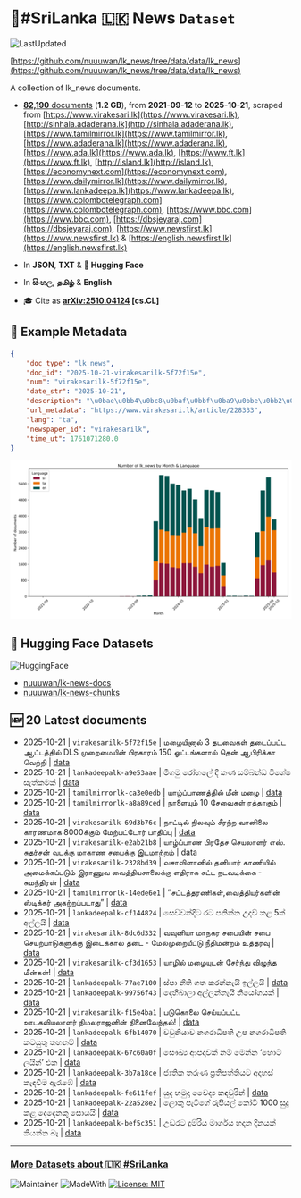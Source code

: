 # 📄#SriLanka 🇱🇰 News `Dataset`

![LastUpdated](https://img.shields.io/badge/last_updated-2025--10--22_02:18:01-green)

[https://github.com/nuuuwan/lk_news/tree/data/data/lk_news](https://github.com/nuuuwan/lk_news/tree/data/data/lk_news)

A collection of lk_news documents.

- [**82,190** documents](https://github.com/nuuuwan/lk_news/tree/data/data/lk_news) (**1.2 GB**), from **2021-09-12** to **2025-10-21**, scraped from [https://www.virakesari.lk](https://www.virakesari.lk), [http://sinhala.adaderana.lk](http://sinhala.adaderana.lk), [https://www.tamilmirror.lk](https://www.tamilmirror.lk), [https://www.adaderana.lk](https://www.adaderana.lk), [https://www.ada.lk](https://www.ada.lk), [https://www.ft.lk](https://www.ft.lk), [http://island.lk](http://island.lk), [https://economynext.com](https://economynext.com), [https://www.dailymirror.lk](https://www.dailymirror.lk), [https://www.lankadeepa.lk](https://www.lankadeepa.lk), [https://www.colombotelegraph.com](https://www.colombotelegraph.com), [https://www.bbc.com](https://www.bbc.com), [https://dbsjeyaraj.com](https://dbsjeyaraj.com), [https://www.newsfirst.lk](https://www.newsfirst.lk) & [https://english.newsfirst.lk](https://english.newsfirst.lk)

- In **JSON**, **TXT** & **🤗 Hugging Face**

- In **සිංහල**, **தமிழ்** & **English**

- 🎓 Cite as **[arXiv:2510.04124](https://arxiv.org/abs/2510.04124) [cs.CL]**

## 📝 Example Metadata

```json
{
    "doc_type": "lk_news",
    "doc_id": "2025-10-21-virakesarilk-5f72f15e",
    "num": "virakesarilk-5f72f15e",
    "date_str": "2025-10-21",
    "description": "\u0bae\u0bb4\u0bc8\u0baf\u0bbf\u0ba9\u0bbe\u0bb2\u0bcd 3 \u0ba4\u0b9f\u0bb5\u0bc8\u0b95\u0bb3\u0bcd \u0ba4\u0b9f\u0bc8\u0baa\u0bcd\u0baa\u0b9f\u0bcd\u0b9f \u0b86\u0b9f\u0bcd\u0b9f\u0ba4\u0bcd\u0ba4\u0bbf\u0bb2\u0bcd DLS \u0bae\u0bc1\u0bb1\u0bc8\u0bae\u0bc8\u0baf\u0bbf\u0ba9\u0bcd \u0baa\u0bbf\u0bb0\u0b95\u0bbe\u0bb0\u0bae\u0bcd 150 \u0b93\u0b9f\u0bcd\u0b9f\u0b99\u0bcd\u0b95\u0bb3\u0bbe\u0bb2\u0bcd \u0ba4\u0bc6\u0ba9\u0bcd \u0b86\u0baa\u0bbf\u0bb0\u0bbf\u0b95\u0bcd\u0b95\u0bbe \u0bb5\u0bc6\u0bb1\u0bcd\u0bb1\u0bbf",
    "url_metadata": "https://www.virakesari.lk/article/228333",
    "lang": "ta",
    "newspaper_id": "virakesarilk",
    "time_ut": 1761071280.0
}
```

![Chart](https://raw.githubusercontent.com/nuuuwan/lk_news/refs/heads/data/data/lk_news/docs_by_month_and_lang.png)

## 🤗 Hugging Face Datasets

![HuggingFace](https://img.shields.io/badge/-HuggingFace-FDEE21?style=for-the-badge&logo=HuggingFace)

- [nuuuwan/lk-news-docs](https://huggingface.co/datasets/nuuuwan/lk-news-docs)
- [nuuuwan/lk-news-chunks](https://huggingface.co/datasets/nuuuwan/lk-news-chunks)

## 🆕 20 Latest documents

- 2025-10-21 | `virakesarilk-5f72f15e` | மழையினால் 3 தடவைகள் தடைப்பட்ட ஆட்டத்தில் DLS முறைமையின் பிரகாரம் 150 ஓட்டங்களால் தென் ஆபிரிக்கா வெற்றி | [data](https://github.com/nuuuwan/lk_news/tree/data/data/lk_news/2020s/2025/2025-10-21-virakesarilk-5f72f15e)
- 2025-10-21 | `lankadeepalk-a9e53aae` | මීගමු රෝහලේ දී කණ සම්බන්ධ විශේෂ සැත්කමක් | [data](https://github.com/nuuuwan/lk_news/tree/data/data/lk_news/2020s/2025/2025-10-21-lankadeepalk-a9e53aae)
- 2025-10-21 | `tamilmirrorlk-ca3e0edb` | யாழ்ப்பாணத்தில் மீன் மழை | [data](https://github.com/nuuuwan/lk_news/tree/data/data/lk_news/2020s/2025/2025-10-21-tamilmirrorlk-ca3e0edb)
- 2025-10-21 | `tamilmirrorlk-a8a89ced` | நாளையும் 10 சேவைகள் ரத்தாகும் | [data](https://github.com/nuuuwan/lk_news/tree/data/data/lk_news/2020s/2025/2025-10-21-tamilmirrorlk-a8a89ced)
- 2025-10-21 | `virakesarilk-69d3b76c` | நாட்டில் நிலவும் சீரற்ற வானிலை காரணமாக 8000க்கும் மேற்பட்டோர் பாதிப்பு | [data](https://github.com/nuuuwan/lk_news/tree/data/data/lk_news/2020s/2025/2025-10-21-virakesarilk-69d3b76c)
- 2025-10-21 | `virakesarilk-e2ab21b8` | யாழ்ப்பாண பிரதேச செயலாளர் எஸ். சுதர்சன் வடக்கு மாகாண சபைக்கு இடமாற்றம் | [data](https://github.com/nuuuwan/lk_news/tree/data/data/lk_news/2020s/2025/2025-10-21-virakesarilk-e2ab21b8)
- 2025-10-21 | `virakesarilk-2328bd39` | வசாவிளானில் தனியார் காணியில் அமைக்கப்படும் இராணுவ வைத்தியசாலைக்கு எதிராக சட்ட நடவடிக்கை - சுமந்திரன் | [data](https://github.com/nuuuwan/lk_news/tree/data/data/lk_news/2020s/2025/2025-10-21-virakesarilk-2328bd39)
- 2025-10-21 | `tamilmirrorlk-14ede6e1` | ”சட்டத்தரணிகள்,வைத்தியர்களின் ஸ்டிக்கர் அகற்றப்படாது” | [data](https://github.com/nuuuwan/lk_news/tree/data/data/lk_news/2020s/2025/2025-10-21-tamilmirrorlk-14ede6e1)
- 2025-10-21 | `lankadeepalk-cf144824` | සෙව්වන්දිට රට පනින්න උදව් කළ 5ක් අල්ලයි | [data](https://github.com/nuuuwan/lk_news/tree/data/data/lk_news/2020s/2025/2025-10-21-lankadeepalk-cf144824)
- 2025-10-21 | `virakesarilk-8dc6d332` | வவுனியா மாநகர சபையின் சபை செயற்பாடுகளுக்கு இடைக்கால தடை - மேல்முறையீட்டு நீதிமன்றம் உத்தரவு | [data](https://github.com/nuuuwan/lk_news/tree/data/data/lk_news/2020s/2025/2025-10-21-virakesarilk-8dc6d332)
- 2025-10-21 | `virakesarilk-cf3d1653` | யாழில் மழையுடன் சேர்ந்து விழுந்த மீன்கள்! | [data](https://github.com/nuuuwan/lk_news/tree/data/data/lk_news/2020s/2025/2025-10-21-virakesarilk-cf3d1653)
- 2025-10-21 | `lankadeepalk-77ae7100` | ස්පා නීති ගත කරන්නැයි ඉල්ලයි | [data](https://github.com/nuuuwan/lk_news/tree/data/data/lk_news/2020s/2025/2025-10-21-lankadeepalk-77ae7100)
- 2025-10-21 | `lankadeepalk-99756f43` | දෙහිබාලා අල්ලන්නැයි නියෝගයක් | [data](https://github.com/nuuuwan/lk_news/tree/data/data/lk_news/2020s/2025/2025-10-21-lankadeepalk-99756f43)
- 2025-10-21 | `virakesarilk-f15e4ba1` | படுகொலை செய்யப்பட்ட ஊடகவியலாளர் நிமலராஜனின் நினைவேந்தல்! | [data](https://github.com/nuuuwan/lk_news/tree/data/data/lk_news/2020s/2025/2025-10-21-virakesarilk-f15e4ba1)
- 2025-10-21 | `lankadeepalk-6fb14070` | වවුනියාව නගරාධිපති උප නගරාධිපති කටයුතු තහනම් | [data](https://github.com/nuuuwan/lk_news/tree/data/data/lk_news/2020s/2025/2025-10-21-lankadeepalk-6fb14070)
- 2025-10-21 | `lankadeepalk-67c60a0f` | සෞඛ්‍ය ආපදාවක් නම් මෙන්න  ‘හොට් ලයින්’ එක | [data](https://github.com/nuuuwan/lk_news/tree/data/data/lk_news/2020s/2025/2025-10-21-lankadeepalk-67c60a0f)
- 2025-10-21 | `lankadeepalk-3b7a18ce` | ජාතික තරුණ ප්‍රතිපත්තියට අදහස්  කැඳවීම ඇරැඹේ | [data](https://github.com/nuuuwan/lk_news/tree/data/data/lk_news/2020s/2025/2025-10-21-lankadeepalk-3b7a18ce)
- 2025-10-21 | `lankadeepalk-fe611fef` | යුද හමුදා වෛද්‍ය කඳවුරින් | [data](https://github.com/nuuuwan/lk_news/tree/data/data/lk_news/2020s/2025/2025-10-21-lankadeepalk-fe611fef)
- 2025-10-21 | `lankadeepalk-22a528e2` | ලොකු පැටීගේ රුපියල් කෝටි 1000 සුදු කළ දෙදෙනකු සොයයි | [data](https://github.com/nuuuwan/lk_news/tree/data/data/lk_news/2020s/2025/2025-10-21-lankadeepalk-22a528e2)
- 2025-10-21 | `lankadeepalk-bef5c351` | උඩරට දුම්රිය මාර්ගය හදන දිනයක් කියන්න බෑ | [data](https://github.com/nuuuwan/lk_news/tree/data/data/lk_news/2020s/2025/2025-10-21-lankadeepalk-bef5c351)

---

### [More Datasets about 🇱🇰 #SriLanka](https://github.com/nuuuwan/lk_datasets)

![Maintainer](https://img.shields.io/badge/maintainer-nuuuwan-red)
![MadeWith](https://img.shields.io/badge/made_with-python-blue)
[![License: MIT](https://img.shields.io/badge/License-MIT-yellow.svg)](https://opensource.org/licenses/MIT)
